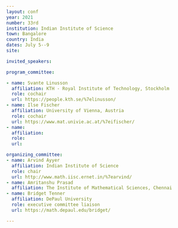 ```yaml
---
layout: conf
year: 2021
number: 33rd
institution: Indian Institute of Science
town: Bangalore
country: India
dates: July 5--9 
site: 

invited_speakers:

program_committee:

- name: Svante Linusson
  affiliation: KTH - Royal Institute of Technology, Stockholm
  role: cochair 
  url: https://people.kth.se/%7elinusson/
- name: Ilse Fischer 
  affiliation: University of Vienna, Austria
  role: cochair
  url: https://www.mat.univie.ac.at/%7eifischer/
- name:
  affiliation:
  role:
  url:

organizing_committee:
- name: Arvind Ayyer
  affiliation: Indian Institute of Science
  role: chair
  url: http://www.math.iisc.ernet.in/%7earvind/
- name: Amritanshu Prasad
  affiliation: The Institute of Mathematical Sciences, Chennai
- name: Bridget Tenner
  affiliation: DePaul University
  role: executive committee liaison
  url: https://math.depaul.edu/bridget/

---
```

